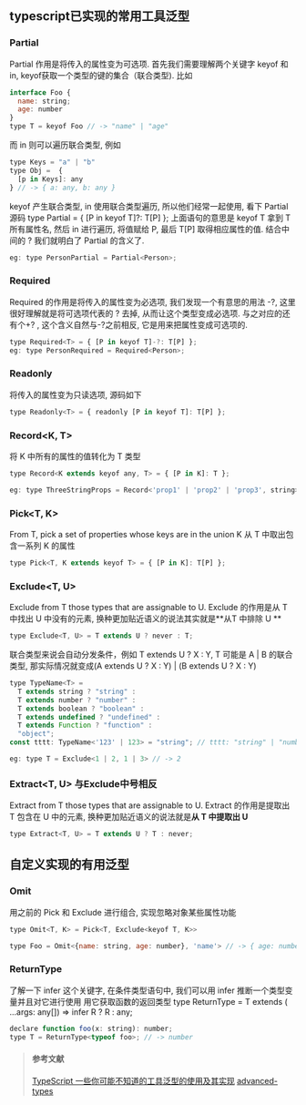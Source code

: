 ## typescript已实现的常用工具泛型

### Partial
Partial 作用是将传入的属性变为可选项.
首先我们需要理解两个关键字 keyof 和 in, keyof获取一个类型的键的集合（联合类型).
比如
```javascript
interface Foo {
  name: string;
  age: number
}
type T = keyof Foo // -> "name" | "age"
```
而 in 则可以遍历联合类型, 例如
```javascript
type Keys = "a" | "b"
type Obj =  {
  [p in Keys]: any
} // -> { a: any, b: any }
```
keyof 产生联合类型, in 使用联合类型遍历, 所以他们经常一起使用, 看下 Partial 源码
type Partial<T> = { [P in keyof T]?: T[P] };
上面语句的意思是 keyof T 拿到 T 所有属性名, 然后 in 进行遍历, 将值赋给 P, 最后 T[P] 取得相应属性的值.
结合中间的 ? 我们就明白了 Partial 的含义了.
```javascript
eg: type PersonPartial = Partial<Person>;
```

### Required
Required 的作用是将传入的属性变为必选项,
我们发现一个有意思的用法 -?, 这里很好理解就是将可选项代表的 ? 去掉, 从而让这个类型变成必选项. 与之对应的还有个+? , 这个含义自然与-?之前相反, 它是用来把属性变成可选项的.
```javascript
type Required<T> = { [P in keyof T]-?: T[P] };
eg: type PersonRequired = Required<Person>;
```

### Readonly<T>
将传入的属性变为只读选项, 源码如下
```javascript
type Readonly<T> = { readonly [P in keyof T]: T[P] };

```

### Record<K, T>
将 K 中所有的属性的值转化为 T 类型
```javascript
type Record<K extends keyof any, T> = { [P in K]: T };

eg: type ThreeStringProps = Record<'prop1' | 'prop2' | 'prop3', string>
```

### Pick<T, K>
From T, pick a set of properties whose keys are in the union K
从 T 中取出包含一系列 K 的属性
```javascript
type Pick<T, K extends keyof T> = { [P in K]: T[P] };
```

### Exclude<T, U>
Exclude from T those types that are assignable to U.
Exclude 的作用是从 T 中找出 U 中没有的元素, 换种更加贴近语义的说法其实就是**从T 中排除 U **

```javascript
type Exclude<T, U> = T extends U ? never : T;
```

联合类型来说会自动分发条件，例如 T extends U ? X : Y, T 可能是 A | B 的联合类型, 那实际情况就变成(A extends U ? X : Y) | (B extends U ? X : Y)
```javascript
type TypeName<T> =
  T extends string ? "string" :
  T extends number ? "number" :
  T extends boolean ? "boolean" :
  T extends undefined ? "undefined" :
  T extends Function ? "function" :
  "object";
const tttt: TypeName<'123' | 123> = "string"; // tttt: "string" | "number";

eg: type T = Exclude<1 | 2, 1 | 3> // -> 2
```

### Extract<T, U> 与Exclude中号相反
Extract from T those types that are assignable to U.
Extract 的作用是提取出 T 包含在 U 中的元素, 换种更加贴近语义的说法就是**从 T 中提取出 U**
```javascript
type Extract<T, U> = T extends U ? T : never;
```

## 自定义实现的有用泛型
### Omit
用之前的 Pick 和 Exclude 进行组合, 实现忽略对象某些属性功能
```javascript
type Omit<T, K> = Pick<T, Exclude<keyof T, K>>

type Foo = Omit<{name: string, age: number}, 'name'> // -> { age: number }
```

### ReturnType
了解一下 infer 这个关键字, 在条件类型语句中, 我们可以用 infer 推断一个类型变量并且对它进行使用
用它获取函数的返回类型
type ReturnType<T> = T extends ( ...args: any[]) => infer R ? R : any;
```javascript
declare function foo(x: string): number;
type T = ReturnType<typeof foo>; // -> number
```



> #### 参考文献
> [TypeScript 一些你可能不知道的工具泛型的使用及其实现](https://juejin.im/entry/5b55a152e51d4519503b3e77)
> [advanced-types](https://www.typescriptlang.org/docs/handbook/advanced-types.html)
